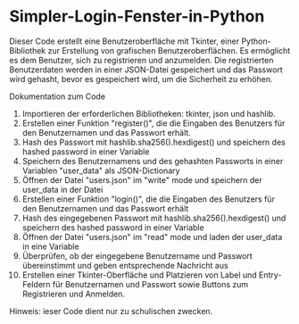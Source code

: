 # Simpler-Login-Fenster-in-Python
Dieser Code erstellt eine Benutzeroberfläche mit Tkinter, einer Python-Bibliothek zur Erstellung von grafischen Benutzeroberflächen. Es ermöglicht es dem Benutzer, sich zu registrieren und anzumelden. Die registrierten Benutzerdaten werden in einer JSON-Datei gespeichert und das Passwort wird gehasht, bevor es gespeichert wird, um die Sicherheit zu erhöhen.

Dokumentation zum Code

1. Importieren der erforderlichen Bibliotheken: tkinter, json und hashlib.
2. Erstellen einer Funktion "register()", die die Eingaben des Benutzers für den Benutzernamen und das Passwort erhält.
3. Hash des Passwort mit hashlib.sha256().hexdigest() und speichern des hashed password in einer Variable
4. Speichern des Benutzernamens und des gehashten Passworts in einer Variablen "user_data" als JSON-Dictionary
5. Öffnen der Datei "users.json" im "write" mode und speichern der user_data in der Datei
6. Erstellen einer Funktion "login()", die die Eingaben des Benutzers für den Benutzernamen und das Passwort erhält
7. Hash des eingegebenen Passwort mit hashlib.sha256().hexdigest() und speichern des hashed password in einer Variable
8. Öffnen der Datei "users.json" im "read" mode und laden der user_data in eine Variable
9. Überprüfen, ob der eingegebene Benutzername und Passwort übereinstimmt und geben entsprechende Nachricht aus
10. Erstellen einer Tkinter-Oberfläche und Platzieren von Label und Entry-Feldern für Benutzernamen und Passwort sowie Buttons zum Registrieren und Anmelden.

Hinweis:
ieser Code dient nur zu schulischen zwecken.
